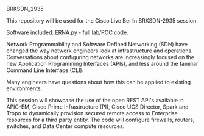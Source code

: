 BRKSDN_2935

This repository will be used for the Cisco Live Berlin  BRKSDN-2935 session.  

Software included: ERNA.py - full lab/POC code.

Network Programmability and Software Defined Networking (SDN) have changed the way network engineers look
at infrastructure and operations. Conversations about configuring networks are increasingly focused on
the new Application Programming Interfaces (APIs), and less around the familiar Command Line Interface (CLI).

Many engineers have questions about how this can be applied to existing environments.

This session will showcase the use of the open REST API's available in
APIC-EM,
Cisco Prime Infrastructure (PI),
Cisco UCS Director,
Spark and
Tropo
to dynamically provision secured remote access to Enterprise resources for a third party entity.
The code will configure firewalls, routers, switches, and Data Center compute resources.
